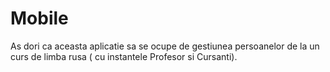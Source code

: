 # Mobile
As dori ca aceasta aplicatie sa se ocupe de gestiunea persoanelor de la un curs de limba rusa ( cu instantele Profesor si Cursanti).
